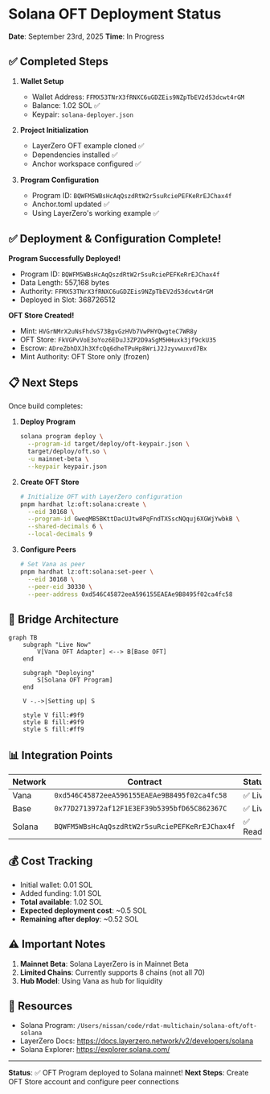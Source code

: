 # Solana OFT Deployment Status

**Date**: September 23rd, 2025
**Time**: In Progress

## ✅ Completed Steps

1. **Wallet Setup**
   - Wallet Address: `FFMX53TNrX3fRNXC6uGDZEis9NZpTbEV2d53dcwt4rGM`
   - Balance: 1.02 SOL ✅
   - Keypair: `solana-deployer.json`

2. **Project Initialization**
   - LayerZero OFT example cloned ✅
   - Dependencies installed ✅
   - Anchor workspace configured ✅

3. **Program Configuration**
   - Program ID: `BQWFM5WBsHcAqQszdRtW2r5suRciePEFKeRrEJChax4f`
   - Anchor.toml updated ✅
   - Using LayerZero's working example ✅

## ✅ Deployment & Configuration Complete!

**Program Successfully Deployed!**
- Program ID: `BQWFM5WBsHcAqQszdRtW2r5suRciePEFKeRrEJChax4f`
- Data Length: 557,168 bytes
- Authority: `FFMX53TNrX3fRNXC6uGDZEis9NZpTbEV2d53dcwt4rGM`
- Deployed in Slot: 368726512

**OFT Store Created!**
- Mint: `HVGrNMrX2uNsFhdvS73BgvGzHVb7VwPHYQwgteC7WR8y`
- OFT Store: `FkVGPvVoE3oYoz6EDuJ3ZP2D9aSgM5HHuxk3jf9ckU35`
- Escrow: `ADreZbhDXJh3XfcQq6dheTPuHp8WriJ2Jzyvwuxvd7Bx`
- Mint Authority: OFT Store only (frozen)

## 📋 Next Steps

Once build completes:

1. **Deploy Program**
   ```bash
   solana program deploy \
     --program-id target/deploy/oft-keypair.json \
     target/deploy/oft.so \
     -u mainnet-beta \
     --keypair keypair.json
   ```

2. **Create OFT Store**
   ```bash
   # Initialize OFT with LayerZero configuration
   pnpm hardhat lz:oft:solana:create \
     --eid 30168 \
     --program-id GweqMB5BKttDacUJtw8PqFndTXSscNQquj6XGWjYwbkB \
     --shared-decimals 6 \
     --local-decimals 9
   ```

3. **Configure Peers**
   ```bash
   # Set Vana as peer
   pnpm hardhat lz:oft:solana:set-peer \
     --eid 30168 \
     --peer-eid 30330 \
     --peer-address 0xd546C45872eeA596155EAEAe9B8495f02ca4fc58
   ```

## 🌉 Bridge Architecture

```mermaid
graph TB
    subgraph "Live Now"
        V[Vana OFT Adapter] <--> B[Base OFT]
    end

    subgraph "Deploying"
        S[Solana OFT Program]
    end

    V -.->|Setting up| S

    style V fill:#9f9
    style B fill:#9f9
    style S fill:#ff9
```

## 📊 Integration Points

| Network | Contract | Status |
|---------|----------|--------|
| Vana | `0xd546C45872eeA596155EAEAe9B8495f02ca4fc58` | ✅ Live |
| Base | `0x77D2713972af12F1E3EF39b5395bfD65C862367C` | ✅ Live |
| Solana | `BQWFM5WBsHcAqQszdRtW2r5suRciePEFKeRrEJChax4f` | ✅ Ready |

## 💰 Cost Tracking

- Initial wallet: 0.01 SOL
- Added funding: 1.01 SOL
- **Total available**: 1.02 SOL
- **Expected deployment cost**: ~0.5 SOL
- **Remaining after deploy**: ~0.52 SOL

## ⚠️ Important Notes

1. **Mainnet Beta**: Solana LayerZero is in Mainnet Beta
2. **Limited Chains**: Currently supports 8 chains (not all 70)
3. **Hub Model**: Using Vana as hub for liquidity

## 🔗 Resources

- Solana Program: `/Users/nissan/code/rdat-multichain/solana-oft/oft-solana`
- LayerZero Docs: https://docs.layerzero.network/v2/developers/solana
- Solana Explorer: https://explorer.solana.com/

---

**Status**: ✅ OFT Program deployed to Solana mainnet!
**Next Steps**: Create OFT Store account and configure peer connections